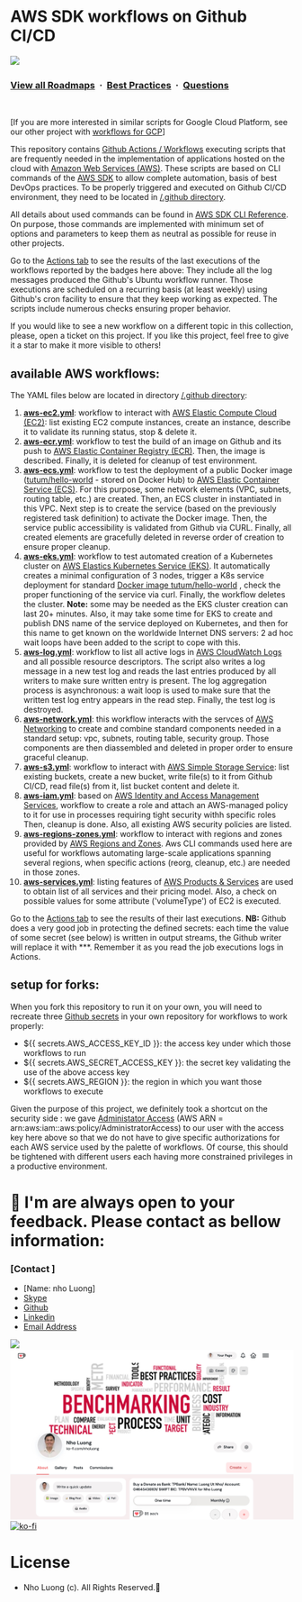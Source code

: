 # AWS SDK workflows on Github CI/CD

![](https://i.imgur.com/waxVImv.png)
### [View all Roadmaps](https://github.com/nholuongut/all-roadmaps) &nbsp;&middot;&nbsp; [Best Practices](https://github.com/nholuongut/all-roadmaps/blob/main/public/best-practices/) &nbsp;&middot;&nbsp; [Questions](https://www.linkedin.com/in/nholuong/)
<br/>

[If you are more interested in similar scripts for Google Cloud Platform, see our other project with [workflows for GCP](https://github.com/gcp-workflows-on-github)]

This repository contains [Github Actions / Workflows](https://github.com/features/actions) executing scripts that are frequently needed in the implementation of applications hosted on the cloud with [Amazon Web Services (AWS)](https://aws.amazon.com/). These scripts are based on CLI commands of the [AWS SDK](https://aws.amazon.com/cli/) to allow complete automation, basis of best DevOps practices. To be properly triggered and executed on Github CI/CD environment, they need to be located in [/.github directory](https://github.com/didier-durand/gcloud-tests/tree/master/.github/workflows).

All details about used commands can be found in [AWS SDK CLI Reference](https://aws.amazon.com/cli/). On purpose, those commands are implemented with minimum set of options and parameters to keep them as neutral as possible for reuse in other projects.

Go to the [Actions tab](https://github.com/dnholuongut/aws-workflows-on-github/actions) to see the results of the last executions of the workflows reported by the badges here above: They include all the log messages produced the Github's Ubuntu workflow runner. Those executions are scheduled on a recurring basis (at least weekly) using Github's cron facility to ensure that they keep working as expected. The scripts include numerous checks ensuring proper behavior.

If you would like to see a new workflow on a different topic in this collection, please, open a ticket on this project. If you like this project, feel free to give it a star to make it more visible to others!

## available AWS workflows:

The YAML files below are located in directory [/.github directory](https://github.com/dnholuongut/aws-workflows-on-github/tree/master/.github/workflows):

1. **[aws-ec2.yml](https://github.com/dnholuongut/aws-workflows-on-github/blob/master/.github/workflows/aws-ec2.yml)**: workflow to interact with [AWS Elastic Compute Cloud (EC2)](https://aws.amazon.com/ec2/): list existing EC2 compute instances, create an instance, describe it to validate its running status, stop & delete it.
2. **[aws-ecr.yml](https://github.com/dnholuongut/aws-workflows-on-github/blob/master/.github/workflows/aws-ecr.yml)**: workflow to test the build of an image on Github and its push to [AWS Elastic Container Registry (ECR)](https://aws.amazon.com/ecr/). Then, the image is described. Finally, it is deleted for cleanup of test environment.
3. **[aws-ecs.yml](https://github.com/dnholuongut/aws-workflows-on-github/blob/master/.github/workflows/aws-ecs.yml)**: workflow to test the deployment of a public Docker image ([tutum/hello-world](https://hub.docker.com/r/tutum/hello-world/) - stored on Docker Hub)  to [AWS Elastic Container Service (ECS)](https://aws.amazon.com/ecs/). For this purpose, some network elements (VPC, subnets, routing table, etc.) are created. Then, an ECS cluster in instantiated in this VPC. Next step is to create the service (based on the previously registered task definition) to activate the Docker image. Then, the service public accessibility is validated from Github via CURL. Finally, all created elements are gracefully deleted in reverse order of creation to ensure proper cleanup.
4. **[aws-eks.yml](https://github.com/dnholuongut/aws-workflows-on-github/blob/master/.github/workflows/aws-eks.yml)**: workflow to test automated creation of a Kubernetes cluster on [AWS Elastics Kubernetes Service (EKS)](https://aws.amazon.com/eks/). It automatically creates a minimal configuration of 3 nodes, trigger a K8s service deployment for standard [Docker image tutum/hello-world]() , check the proper functioning of the service via curl. Finally, the workflow deletes the cluster. **Note:** some  may be needed as the EKS cluster creation can last 20+ minutes. Also, it may take some time for EKS to create and publish DNS name of the service deployed on Kubernetes, and then for this name to get known on the worldwide Internet DNS servers: 2 ad hoc wait loops have been added to the script to cope with this. 
5. **[aws-log.yml](https://github.com/dnholuongut/aws-workflows-on-github/blob/master/.github/workflows/aws-log.yml)**: workflow to list all active logs in [AWS CloudWatch Logs](https://docs.aws.amazon.com/AmazonCloudWatch/latest/logs/WhatIsCloudWatchLogs.html) and all possible resource descriptors. The script also writes a log message in a new test log and reads the last entries produced by all writers to make sure written entry is present. The log aggregation process is asynchronous: a wait loop is used to make sure that the written test log entry appears in the read step. Finally, the test log is destroyed.
6. **[aws-network.yml](https://github.com/dnholuongut/aws-workflows-on-github/blob/master/.github/workflows/aws-network.yml)**: this workflow interacts with the servces of [AWS Networking](https://aws.amazon.com/mp/scenarios/networking/) to create and combine standard components needed in a standard setup: vpc, subnets, routing table, security group. Those components are then diassembled and deleted in proper order to ensure graceful cleanup.
7. **[aws-s3.yml](https://github.com/dnholuongut/aws-workflows-on-github/blob/master/.github/workflows/aws-s3.yml)**: workflow to interact with [AWS Simple Storage Service](https://aws.amazon.com/s3/): list existing buckets, create a new bucket, write file(s) to it from Github CI/CD, read file(s) from it, list bucket content and delete it.
8. **[aws-iam.yml](https://github.com/dnholuongut/aws-workflows-on-github/blob/master/.github/workflows/aws-iam.yml)**: based on [AWS Identity and Access Management Services](https://aws.amazon.com/iam/), workflow to create a role and attach an AWS-managed policy to it for use in processes requiring tight security withh specific roles Then, cleanup is done. Also, all existing AWS security policies are listed.
9. **[aws-regions-zones.yml](https://github.com/dnholuongut/aws-workflows-on-github/blob/master/.github/workflows/aws-regions-zones.yml)**: workflow to interact with regions and zones provided by [AWS Regions and Zones](https://docs.aws.amazon.com/AWSEC2/latest/UserGuide/using-regions-availability-zones.html). Aws CLI commands used here are useful for workflows automating large-scale applications spanning several regions, when specific actions (reorg, cleanup, etc.)  are needed in those zones.
10. **[aws-services.yml](https://github.com/dnholuongut/aws-workflows-on-github/blob/master/.github/workflows/aws-services.yml)**: listing features of [AWS Products & Services](https://aws.amazon.com/products/) are used to obtain list of all services and their pricing model. Also, a check on possible values for some attribute ('volumeType') of EC2 is executed.

Go to the [Actions tab](https://github.com/dnholuongut/aws-workflows-on-github/actions) to see the results of their last executions. **NB:** Github does a very good job in protecting the defined secrets: each time the value of some secret (see below) is written in output streams, the Github writer will replace it with ***. Remember it as you read the job executions logs in Actions.

## setup for forks:

When you fork this repository to run it on your own, you will need to recreate three [Github secrets](https://docs.github.com/en/actions/configuring-and-managing-workflows/using-variables-and-secrets-in-a-workflow) in your own repository for workflows to work properly: 

- ${{ secrets.AWS_ACCESS_KEY_ID }}: the access key under which those workflows to run
- ${{ secrets.AWS_SECRET_ACCESS_KEY }}: the secret key validating the use of the above access key
- ${{ secrets.AWS_REGION }}: the region in which you want those workflows to execute

Given the purpose of this project, we definitely took a shortcut on the security side : we gave [Administator Access](https://docs.aws.amazon.com/IAM/latest/UserGuide/access_policies_job-functions.html#jf_administrator) (AWS ARN = arn:aws:iam::aws:policy/AdministratorAccess) to our user with the access key here above so that we do not have to give specific authorizations for each AWS service used by the palette of workflows. Of course, this should be tightened with different users each having more constrained privileges in a productive environment.

# 🚀 I'm are always open to your feedback.  Please contact as bellow information:
### [Contact ]
* [Name: nho Luong]
* [Skype](luongutnho_skype)
* [Github](https://github.com/nholuongut/)
* [Linkedin](https://www.linkedin.com/in/nholuong/)
* [Email Address](luongutnho@hotmail.com)

![](https://i.imgur.com/waxVImv.png)
![](Donate.png)
[![ko-fi](https://ko-fi.com/img/githubbutton_sm.svg)](https://ko-fi.com/nholuong)

# License
* Nho Luong (c). All Rights Reserved.🌟